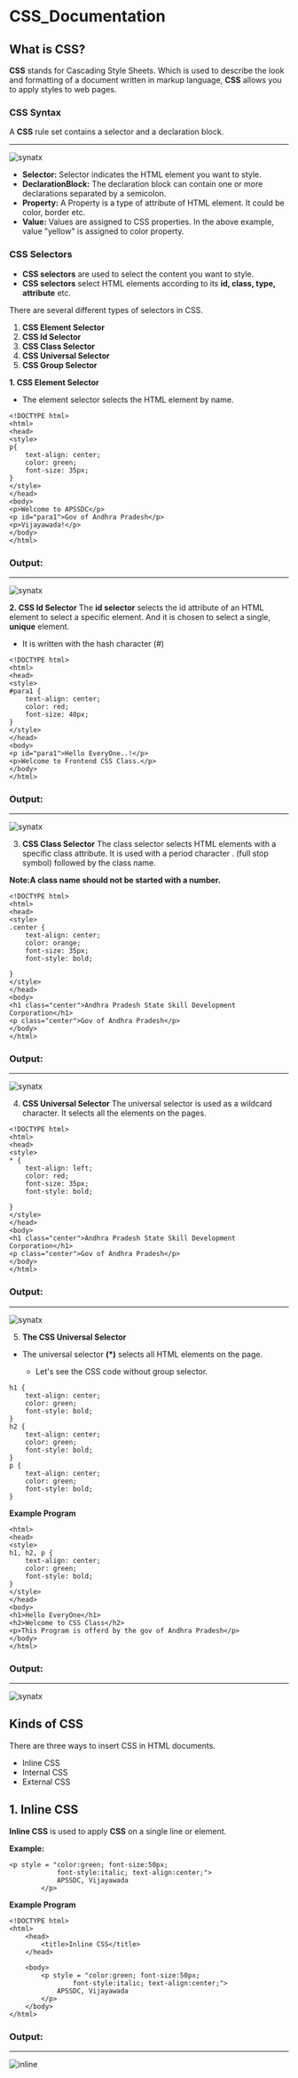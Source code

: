 # CSS_Documentation
## What is CSS?
**CSS** stands for Cascading Style Sheets. Which is used to describe the look and formatting of a document written in markup language, **CSS** allows you to apply styles to web pages.
### CSS Syntax
A **CSS** rule set contains a selector and a declaration block.
___
<img src="images/selectors.gif" alt="synatx"/>

* **Selector:** Selector indicates the HTML element you want to style. 
* **DeclarationBlock:** The declaration block can contain one or more declarations separated by a semicolon.
* **Property:** A Property is a type of attribute of HTML element. It could be color, border etc.
* **Value:** Values are assigned to CSS properties. In the above example, value "yellow" is assigned to color property.
### CSS Selectors
* **CSS selectors** are used to select the content you want to style. 
* **CSS selectors** select HTML elements according to its **id, class, type, attribute** etc.


There are several different types of selectors in CSS.

1. **CSS Element Selector**
1. **CSS Id Selector**
1. **CSS Class Selector**
1. **CSS Universal Selector**
1. **CSS Group Selector**

**1. CSS Element Selector**
* The element selector selects the HTML element by name.

```
<!DOCTYPE html>  
<html>  
<head>  
<style>  
p{  
    text-align: center;  
    color: green;
    font-size: 35px;
}   
</style>  
</head>  
<body>  
<p>Welcome to APSSDC</p>  
<p id="para1">Gov of Andhra Pradesh</p>  
<p>Vijayawada!</p>  
</body>  
</html> 
```
### Output:
____
<img src="images/el.JPG" alt="synatx"/>

**2. CSS Id Selector**
The **id selector** selects the id attribute of an HTML element to select a specific element. And it is chosen to select a single, **unique** element.

* It is written with the hash character (#)
```
<!DOCTYPE html>  
<html>  
<head>  
<style>  
#para1 {  
    text-align: center;  
    color: red;
    font-size: 40px;
}  
</style>  
</head>  
<body>  
<p id="para1">Hello EveryOne..!</p>  
<p>Welcome to Frontend CSS Class.</p>  
</body>  
</html>
```
### Output:
___
<img src="images/ids.JPG" alt="synatx"/>


3. **CSS Class Selector**
The class selector selects HTML elements with a specific class attribute. It is used with a period character . (full stop symbol) followed by the class name.

**Note:A class name should not be started with a number.**
```
<!DOCTYPE html>  
<html>  
<head>  
<style>  
.center {  
    text-align: center;  
    color: orange;
    font-size: 35px;
    font-style: bold;

}  
</style>  
</head>  
<body>  
<h1 class="center">Andhra Pradesh State Skill Development Corporation</h1>  
<p class="center">Gov of Andhra Pradesh</p>   
</body>  
</html>  
```
### Output:
___
<img src="images/class.JPG" alt="synatx"/>

4. **CSS Universal Selector**
The universal selector is used as a wildcard character. It selects all the elements on the pages.

```
<!DOCTYPE html>  
<html>  
<head>  
<style>  
* {  
    text-align: left;  
    color: red;
    font-size: 35px;
    font-style: bold;

}  
</style>  
</head>  
<body>  
<h1 class="center">Andhra Pradesh State Skill Development Corporation</h1>  
<p class="center">Gov of Andhra Pradesh</p>   
</body>  
</html>
```
### Output:
___
<img src="images/uni.JPG" alt="synatx"/>


5. **The CSS Universal Selector**
* The universal selector **(*)** selects all HTML elements on the page.

    * Let's see the CSS code without group selector.

```
h1 {  
    text-align: center;  
    color: green;
    font-style: bold; 
}  
h2 {  
    text-align: center;  
    color: green;
    font-style: bold; 
}  
p {  
    text-align: center;  
    color: green;
    font-style: bold;
} 
``` 
**Example Program**
```<!DOCTYPE html>  
<html>  
<head>  
<style>  
h1, h2, p {  
    text-align: center;  
    color: green;
    font-style: bold;
}  
</style>  
</head>  
<body>  
<h1>Hello EveryOne</h1>  
<h2>Welcome to CSS Class</h2>  
<p>This Program is offerd by the gov of Andhra Pradesh</p>  
</body>  
</html>
```
### Output:
___
<img src="images/group.JPG" alt="synatx"/>

## Kinds of CSS
There are three ways to insert CSS in HTML documents.

* Inline CSS
* Internal CSS
* External CSS

## 1. Inline CSS

**Inline CSS** is used to apply **CSS** on a single line or element.

**Example:**

```
<p style = "color:green; font-size:50px; 
            font-style:italic; text-align:center;"> 
            APSSDC, Vijayawada
        </p> 
```
**Example Program**
```
<!DOCTYPE html> 
<html> 
    <head> 
        <title>Inline CSS</title> 
    </head> 
      
    <body> 
        <p style = "color:green; font-size:50px; 
                font-style:italic; text-align:center;"> 
            APSSDC, Vijayawada 
        </p> 
    </body> 
</html>    
```
### Output:
___
<img src="images/inline.JPG" alt="inline"/>


